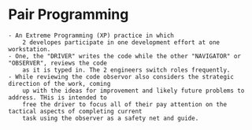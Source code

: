 # Pair Programming
    
    - An Extreme Programming (XP) practice in which
        2 developes participate in one development effort at one workstation.
    - One, the "DRIVER" writes the code while the other "NAVIGATOR" or "OBSERVER", reviews the code
        as it is typed in. The 2 engineers switch roles frequently.
    - While reviewing the code observor also considers the strategic direction of the work, coming 
        up with the ideas for improvement and likely future problems to address. THis is intended to
        free the driver to focus all of their pay attention on the tactical aspects of completing current
        task using the observer as a safety net and guide.